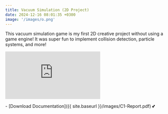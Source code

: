 ```yaml
---
title: Vacuum Simulation (2D Project)
date: 2024-12-16 08:01:35 +0300
image: '/images/o.png'
---
```


This vacuum simulation game is my first 2D creative project without using a game engine! It was super fun to implement collision detection, particle systems, and more!

<p><iframe src="https://www.youtube.com/embed/GihlUBRYZ3U?si=0d798h8wclUvSWb8" loading="lazy" frameborder="0" allowfullscreen></iframe></p>
 - [Download Documentation]({{ site.baseurl }}/images/C1-Report.pdf) 💕
